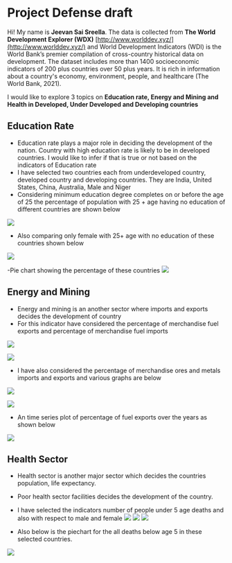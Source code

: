 # Project Defense draft

Hi! My name is **Jeevan Sai Sreella**. The data is collected from **The World Development Explorer (WDX)**   [http://www.worlddev.xyz/](http://www.worlddev.xyz/) and World Development Indicators (WDI) is the World Bank’s premier compilation of cross-country historical data on development. The dataset includes more than 1400 socioeconomic indicators of 200 plus countries over 50 plus years. It is rich in information about a country's economy, environment, people, and healthcare (The World Bank, 2021).

I would like to explore 3 topics on  **Education rate, Energy and Mining and Health in Developed, Under Developed and Developing countries**

## Education Rate

- Education rate plays a major role in deciding the development of the nation. Country with high education rate is likely to be in developed countries. I would like to infer if that is true or not based on the indicators of Education rate
- I have selected two countries each from underdeveloped country, developed country and developing countries. They are India, United States, China, Australia, Male and Niger
- Considering minimum education degree completes on or before the age of 25 the percentage of population with 25 + age having no education of different countries are shown below

![](pop.jpeg)


- Also comparing only female with 25+ age with no education of these countries shown below

![](female.jpeg)


-Pie chart showing the percentage of these countries
![](pop_pie.jpeg)

## Energy and Mining
- Energy and mining is an another sector where imports and exports decides the development of country 
- For this indicator have considered the percentage of merchandise fuel exports and percentage of merchandise fuel imports

![](fuelimports.jpeg)

![](fuelexports.jpeg)

- I have also considered the percentage of merchandise ores and metals imports and exports and various graphs are below

![](oresandmetalsexports.jpeg)

![](oresandmetalsimport.jpeg)

- An time series plot of percentage of fuel exports over the years as shown below

![](timeseriesfuelexports.jpeg)

## Health Sector

- Health sector is another major sector which decides the countries population, life expectancy.
-  Poor health sector facilities decides the development of the country.
- I have selected the indicators number of people under 5 age deaths and also with respect to male and female
 ![](underfive.jpeg)
 ![](underfivemale.jpeg)
 ![](underfivefemale.jpeg)
 
 - Also below is the piechart for the all deaths below age 5 in these selected countries.

![](underfivepie.jpeg)

